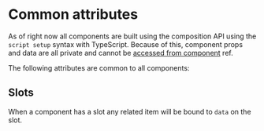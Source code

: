 # Common attributes

As of right now all components are built using the composition API using the `script setup` syntax with TypeScript.
Because of this, component props and data are all private and cannot
be [accessed from component](https://vuejs.org/api/sfc-script-setup.html#defineexpose) ref.

The following attributes are common to all components:

## Slots

When a component has a slot any related item will be bound to `data` on the slot.
